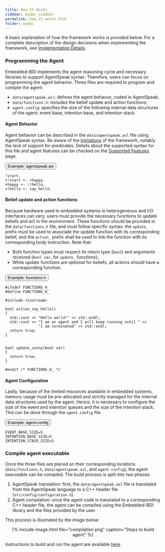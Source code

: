 ```yaml
---
title: How It Works
sidebar: mydoc_sidebar
permalink: how_it_works.html
folder: mydoc
---
```


A basic explanation of how the framework works is provided below. For a complete description of the design decisions when implementing the framework, see [Implementation Details](./implementation_details.html).

### Programming the Agent

Embedded-BDI implements the agent reasoning cycle and necessary libraries to support AgentSpeak syntax. Therefore, users can focus on programming the agent behavior. Three files are required to program and compile the agent:

* `data/agentspeak.asl`: defines the agent behavior, coded in AgentSpeak;
* `data/functions.h`: includes the belief update and action functions;
* `agent.config`: specifies the size of the following internal data structures of the agent: event base, intention base, and intention stack.

#### Agent Behavior

Agent behavior can be described in the `data/agentspeak.asl` file using AgentSpeak syntax. Be aware of the [limitations](./unsupported_features.html) of the framework, notably the lack of support for predicates. Details about the supported syntax for this file and agent features can be checked on the [Supported Features](./supported_features.html) page.

<p>
  <button class="btn btn-primary" type="button" data-toggle="collapse" data-target="#collapseAgentBehavior" aria-expanded="false" aria-controls="collapseAgentBehavior">
    Example: agentspeak.asl
  </button>
</p>
<div class="collapse" id="collapseAgentBehavior">
  <div class="card card-body">
    <pre><code>!start.
+!start <- +happy.
+happy <- !!hello.
+!hello <- say_hello.</code></pre>
  </div>
</div>


#### Belief update and action functions

Because hardware used in embedded systems is heterogeneous and I/O interfaces can vary, users must provide the necessary functions to update beliefs and act in the environment. These functions should be provided in the `data/functions.h` file, and must follow specific syntax: the `update_` prefix must be used to associate the update function with its corresponding belief, and the `action_` prefix shall be used to link the function with its corresponding body instruction. Note that:
  * Both function types must respect its return type (`bool`) and arguments received (`bool var`, for `update_` functions);
  * While update functions are optional for beliefs, all actions should have a corresponding function.

<p>
  <button class="btn btn-primary" type="button" data-toggle="collapse" data-target="#collapseFunctions" aria-expanded="false" aria-controls="collapseFunctions">
    Example: functions.h
  </button>
</p>
<div class="collapse" id="collapseFunctions">
  <div class="card card-body">
    <pre><code>#ifndef FUNCTIONS_H_
#define FUNCTIONS_H_<br>
#include &lt;iostream&gt;<br>
bool action_say_hello()
{
  std::cout << "Hello world!" << std::endl;
  std::cout << "I am an agent and I will keep running until " <<
               "I am terminated" << std::endl;
  return true;
}<br><br>
bool update_sunny(bool var)
{
  return true;
}<br>
#endif /* FUNCTIONS_H_ */</code></pre>
  </div>
</div>

#### Agent Configuration

Lastly, because of the limited resources available in embedded systems, memory usage must be pre-allocated and strictly managed for the internal data structures used by the agent. Hence, it is necessary to configure the size of the event and intention queues and the size of the intention stack. This can be done through the `agent.config` file.

<p>
  <button class="btn btn-primary" type="button" data-toggle="collapse" data-target="#collapseConfig" aria-expanded="false" aria-controls="collapseConfig">
    Example: agent.config
  </button>
</p>
<div class="collapse" id="collapseConfig">
  <div class="card card-body">
    <pre><code>EVENT_BASE_SIZE=5
INTENTION_BASE_SIZE=5
INTENTION_STACK_SIZE=5</code></pre>
  </div>
</div>

### Compile agent executable

Once the three files are placed on their corresponding locations (`data/functions.h`, `data/agentspeak.asl`, and `agent.config`), the agent executable can be compiled. The build process is split into two phases:

1. AgentSpeak translation: first, the `data/agentspeak.asl` file is translated from the AgentSpeak language to a C++ header file (`src/config/configuration.h`).
2. Agent compilation: once the agent code is translated to a corresponding C++ header file, the agent can be compiled using the Embedded-BDI library and the files provided by the user.

This process is illustrated by the image below:

<center>{% include image.html file="compilation.png" caption="Steps to build agent" %}</center>

Instructions to build and run the agent are available [here](./build_run.html).